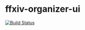 # ffxiv-organizer-ui

[![Build Status](http://185.116.213.220:8080/buildStatus/icon?job=ffxiv-organizer-ui-deploy)](http://185.116.213.220:8080/job/ffxiv-organizer-ui-deploy/)
